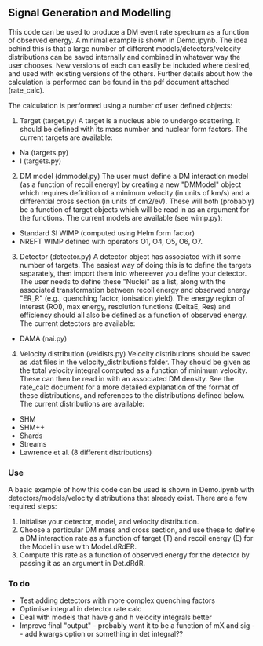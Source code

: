 ## Signal Generation and Modelling

This code can be used to produce a DM event rate spectrum as a function of observed energy. A minimal example is shown in Demo.ipynb. The idea behind this is that a large number of different models/detectors/velocity distributions can be saved internally and combined in whatever way the user chooses. New versions of each can easily be included where desired, and used with existing versions of the others.
Further details about how the calculation is performed can be found in the pdf document attached (rate_calc).

The calculation is performed using a number of user defined objects:

1. Target (target.py)
A target is a nucleus able to undergo scattering. It should be defined with its mass number and nuclear form factors.
The current targets are available:
- Na (targets.py)
- I (targets.py)

2. DM model (dmmodel.py)
The user must define a DM interaction model (as a function of recoil energy) by creating a new "DMModel" object which requires definition of a minimum velocity (in units of km/s) and a differential cross section (in units of cm2/eV). These will both (probably) be a function of target objects which will be read in as an argument for the functions.
The current models are available (see wimp.py):
- Standard SI WIMP (computed using Helm form factor)
- NREFT WIMP defined with operators O1, O4, O5, O6, O7.

3. Detector (detector.py)
A detector object has associated with it some number of targets. The easiest way of doing this is to define the targets separately, then import them into whereever you define your detector. The user needs to define these "Nuclei" as a list, along with the associated transformation between recoil energy and observed energy "ER_R" (e.g., quenching factor, ionisation yield). The energy region of interest (ROI), max energy, resolution functions (DeltaE, Res) and efficiency should all also be defined as a function of observed energy.
The current detectors are available:
- DAMA (nai.py)

4. Velocity distribution (veldists.py)
Velocity distributions should be saved as .dat files in the velocity_distributions folder. They should be given as the total velocity integral computed as a function of minimum velocity. These can then be read in with an associated DM density. See the rate_calc document for a more detailed explanation of the format of these distributions, and references to the distributions defined below.
The current distributions are available:
- SHM
- SHM++
- Shards
- Streams
- Lawrence et al. (8 different distributions)

### Use
A basic example of how this code can be used is shown in Demo.ipynb with detectors/models/velocity distributions that already exist. There are a few required steps:
1. Initialise your detector, model, and velocity distribution.
2. Choose a particular DM mass and cross section, and use these to define a DM interaction rate as a function of target (T) and recoil energy (E) for the Model in use with Model.dRdER.
3. Compute this rate as a function of observed energy for the detector by passing it as an argument in Det.dRdR.

### To do
- Test adding detectors with more complex quenching factors
- Optimise integral in detector rate calc
- Deal with models that have g and h velocity integrals better
- Improve final "output" - probably want it to be a function of mX and sig -- add kwargs option or something in det integral??